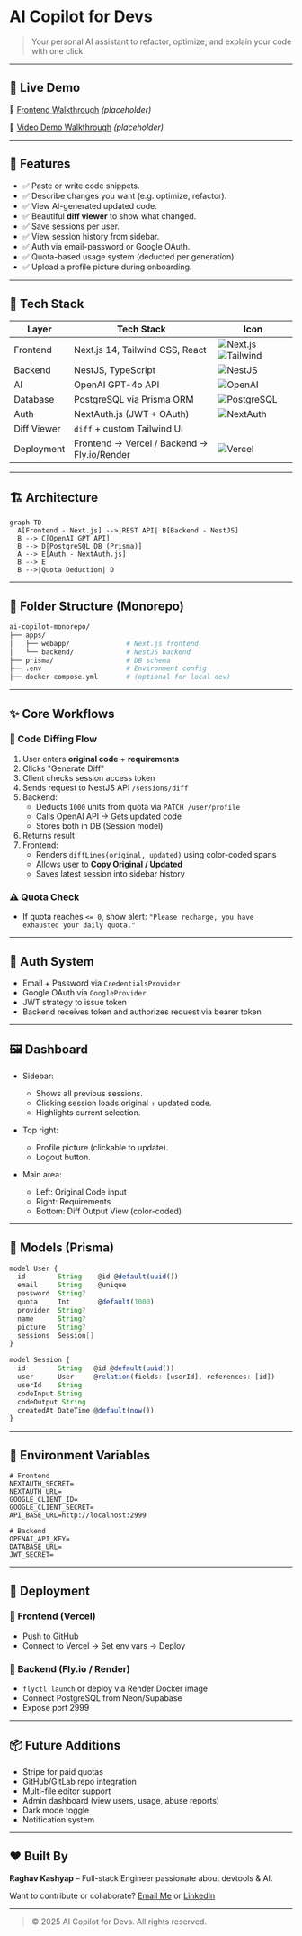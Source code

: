 # AI Copilot for Devs

> Your personal AI assistant to refactor, optimize, and explain your code with one click. 

---

## 🚀 Live Demo

🔗 [Frontend Walkthrough](https://your-deployed-frontend-url.com) *(placeholder)*

🎥 [Video Demo Walkthrough](https://your-youtube-demo-link.com) *(placeholder)*

---

## 🧠 Features

- ✅ Paste or write code snippets.
- ✅ Describe changes you want (e.g. optimize, refactor).
- ✅ View AI-generated updated code.
- ✅ Beautiful **diff viewer** to show what changed.
- ✅ Save sessions per user.
- ✅ View session history from sidebar.
- ✅ Auth via email-password or Google OAuth.
- ✅ Quota-based usage system (deducted per generation).
- ✅ Upload a profile picture during onboarding.

---

## 🧱 Tech Stack

| Layer          | Tech Stack                               | Icon                              |
|----------------|--------------------------------------------|------------------------------------|
| Frontend       | Next.js 14, Tailwind CSS, React           | ![Next.js](https://img.shields.io/badge/-Next.js-black?logo=next.js&logoColor=white) ![Tailwind](https://img.shields.io/badge/-TailwindCSS-06B6D4?logo=tailwindcss&logoColor=white) |
| Backend        | NestJS, TypeScript                        | ![NestJS](https://img.shields.io/badge/-NestJS-E0234E?logo=nestjs&logoColor=white) |
| AI             | OpenAI GPT-4o API                         | ![OpenAI](https://img.shields.io/badge/-OpenAI-412991?logo=openai&logoColor=white) |
| Database       | PostgreSQL via Prisma ORM                 | ![PostgreSQL](https://img.shields.io/badge/-PostgreSQL-336791?logo=postgresql&logoColor=white) |
| Auth           | NextAuth.js (JWT + OAuth)                 | ![NextAuth](https://img.shields.io/badge/-NextAuth.js-black?logo=next.js&logoColor=white) |
| Diff Viewer    | `diff` + custom Tailwind UI               |                                  |
| Deployment     | Frontend → Vercel / Backend → Fly.io/Render | ![Vercel](https://img.shields.io/badge/-Vercel-black?logo=vercel) |

---

## 🏗️ Architecture

```mermaid
graph TD
  A[Frontend - Next.js] -->|REST API| B[Backend - NestJS]
  B --> C[OpenAI GPT API]
  B --> D[PostgreSQL DB (Prisma)]
  A --> E[Auth - NextAuth.js]
  B --> E
  B -->|Quota Deduction| D
```

---

## 📁 Folder Structure (Monorepo)

```bash
ai-copilot-monorepo/
├── apps/
│   ├── webapp/              # Next.js frontend
│   └── backend/             # NestJS backend
├── prisma/                  # DB schema
├── .env                     # Environment config
├── docker-compose.yml       # (optional for local dev)
```

---

## ✨ Core Workflows

### 🧪 Code Diffing Flow

1. User enters **original code** + **requirements**
2. Clicks "Generate Diff"
3. Client checks session access token
4. Sends request to NestJS API `/sessions/diff`
5. Backend:
    - Deducts `1000` units from quota via `PATCH /user/profile`
    - Calls OpenAI API → Gets updated code
    - Stores both in DB (Session model)
6. Returns result
7. Frontend:
    - Renders `diffLines(original, updated)` using color-coded spans
    - Allows user to **Copy Original / Updated**
    - Saves latest session into sidebar history

### ⚠️ Quota Check

- If quota reaches `<= 0`, show alert: `"Please recharge, you have exhausted your daily quota."`

---

## 🔐 Auth System

- Email + Password via `CredentialsProvider`
- Google OAuth via `GoogleProvider`
- JWT strategy to issue token
- Backend receives token and authorizes request via bearer token

---

## 🖼️ Dashboard

- Sidebar:
    - Shows all previous sessions.
    - Clicking session loads original + updated code.
    - Highlights current selection.

- Top right:
    - Profile picture (clickable to update).
    - Logout button.

- Main area:
    - Left: Original Code input
    - Right: Requirements
    - Bottom: Diff Output View (color-coded)

---

## 🧠 Models (Prisma)

```ts
model User {
  id        String    @id @default(uuid())
  email     String    @unique
  password  String?
  quota     Int       @default(1000)
  provider  String?
  name      String?
  picture   String?
  sessions  Session[]
}

model Session {
  id        String   @id @default(uuid())
  user      User     @relation(fields: [userId], references: [id])
  userId    String
  codeInput String
  codeOutput String
  createdAt DateTime @default(now())
}
```

---

## 🧪 Environment Variables

```
# Frontend
NEXTAUTH_SECRET=
NEXTAUTH_URL=
GOOGLE_CLIENT_ID=
GOOGLE_CLIENT_SECRET=
API_BASE_URL=http://localhost:2999

# Backend
OPENAI_API_KEY=
DATABASE_URL=
JWT_SECRET=
```

---

## 🚀 Deployment

### 🧩 Frontend (Vercel)

- Push to GitHub
- Connect to Vercel → Set env vars → Deploy

### 🧩 Backend (Fly.io / Render)

- `flyctl launch` or deploy via Render Docker image
- Connect PostgreSQL from Neon/Supabase
- Expose port 2999

---

## 📦 Future Additions

- Stripe for paid quotas
- GitHub/GitLab repo integration
- Multi-file editor support
- Admin dashboard (view users, usage, abuse reports)
- Dark mode toggle
- Notification system

---

## ❤️ Built By

**Raghav Kashyap** – Full-stack Engineer passionate about devtools & AI.

Want to contribute or collaborate? [Email Me](mailto:raghav@example.com) or [LinkedIn](https://www.linkedin.com/in/raghavkashyap)

---

> © 2025 AI Copilot for Devs. All rights reserved.